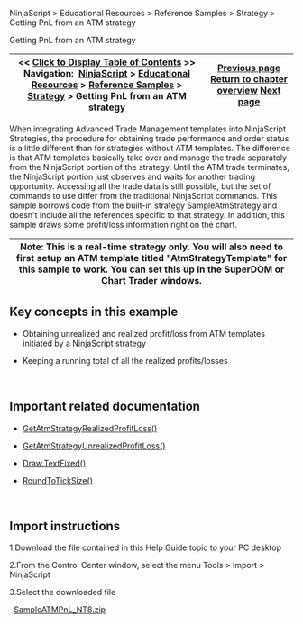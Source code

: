 ﻿
NinjaScript \> Educational Resources \> Reference Samples \> Strategy \> Getting PnL from an ATM strategy

Getting PnL from an ATM strategy

| \<\< [Click to Display Table of Contents](getting_pnl_from_an_atm_strate.md) \>\> **Navigation:**     [NinjaScript](ninjascript-1.md) \> [Educational Resources](educational_resources-1.md) \> [Reference Samples](reference_samples-1.md) \> [Strategy](strategy2-1.md) \> Getting PnL from an ATM strategy | [Previous page](entering_on_one_time_frame_and-1.md) [Return to chapter overview](strategy2-1.md) [Next page](halting_a_strategy_once_user_d-1.md) |
| --- | --- |
When integrating Advanced Trade Management templates into NinjaScript Strategies, the procedure for obtaining trade performance and order status is a little different than for strategies without ATM templates. The difference is that ATM templates basically take over and manage the trade separately from the NinjaScript portion of the strategy. Until the ATM trade terminates, the NinjaScript portion just observes and waits for another trading opportunity. Accessing all the trade data is still possible, but the set of commands to use differ from the traditional NinjaScript commands. This sample borrows code from the built\-in strategy SampleAtmStrategy and doesn't include all the references specific to that strategy. In addition, this sample draws some profit/loss information right on the chart.
 

| Note: This is a real\-time strategy only. You will also need to first setup an ATM template titled "AtmStrategyTemplate" for this sample to work. You can set this up in the SuperDOM or Chart Trader windows. |
| --- |
## 
## 
## Key concepts in this example
- Obtaining unrealized and realized profit/loss from ATM templates initiated by a NinjaScript strategy

- Keeping a running total of all the realized profits/losses

 
## Important related documentation
- [GetAtmStrategyRealizedProfitLoss()](getatmstrategyrealizedprofitlo-1.md)

- [GetAtmStrategyUnrealizedProfitLoss()](getatmstrategyunrealizedprofit-1.md)

- [Draw.TextFixed()](draw_textfixed-1.md)

- [RoundToTickSize()](roundtoticksize-1.md)

 
## Import instructions
1\.Download the file contained in this Help Guide topic to your PC desktop

2\.From the Control Center window, select the menu Tools \> Import \> NinjaScript

3\.Select the downloaded file

 
[SampleATMPnL\_NT8\.zip](samples/SampleATMPnL_NT8.zip)
